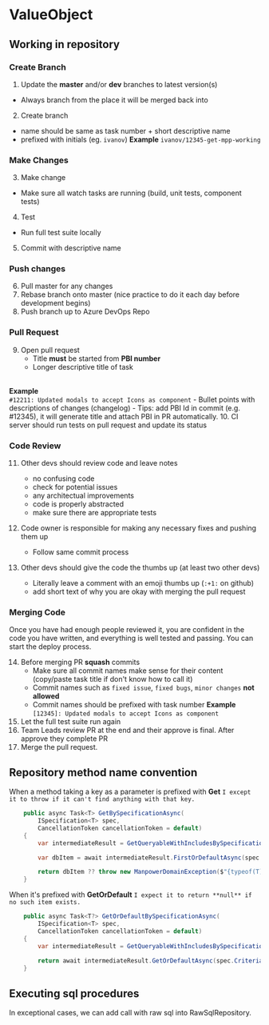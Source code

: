﻿# ValueObject

## Working in repository

### Create Branch

1. Update the **master** and/or **dev** branches to latest version(s)
  - Always branch from the place it will be merged back into
2. Create branch 
  - name should be same as task number + short descriptive name
  - prefixed with initials (eg. `ivanov`)
**Example**
`ivanov/12345-get-mpp-working`

### Make Changes

3. Make change
  - Make sure all watch tasks are running (build, unit tests, component tests)
4. Test
  - Run full test suite locally
5. Commit with descriptive name

### Push changes

6. Pull master for any changes
7. Rebase branch onto master (nice practice to do it each day before development begins)
8. Push branch up to Azure DevOps Repo

### Pull Request

9. Open pull request
    - Title __must__ be started from __PBI number__
    - Longer descriptive title of task
    <br/>
**Example** <br/>
`#12211: Updated modals to accept Icons as component`
    - Bullet points with descriptions of changes (changelog) 
    - Tips: add PBI Id in commit (e.g. #12345), it will generate title and attach PBI in PR automatically.
10. CI server should run tests on pull request and update its status

### Code Review

11. Other devs should review code and leave notes
    - no confusing code
    - check for potential issues
    - any architectual improvements
    - code is properly abstracted
    - make sure there are appropriate tests

12. Code owner is responsible for making any necessary fixes and pushing them up
    - Follow same commit process
13. Other devs should give the code the thumbs up (at least two other devs)
    - Literally leave a comment with an emoji thumbs up (`:+1:` on github)
    - add short text of why you are okay with merging the pull request

### Merging Code

Once you have had enough people reviewed it, you are confident in the code you have written, and everything is well tested and passing.
You can start the deploy process.

14. Before merging PR **squash** commits 
    - Make sure all commit names make sense for their content (copy/paste task title if don't know how to call it)
    - Сommit names such as `fixed issue`, `fixed bugs`, `minor changes` **not allowed**
    - Сommit names should be prefixed with task number
**Example**
`[12345]: Updated modals to accept Icons as component`
15. Let the full test suite run again
16. Team Leads review PR at the end and their approve is final. After approve they complete PR
17. Merge the pull request.

## Repository method name convention

When a method taking a key as a parameter is prefixed with **Get**
` I except it to throw if it can't find anything with that key. `
```C#
    public async Task<T> GetBySpecificationAsync(
        ISpecification<T> spec,
        CancellationToken cancellationToken = default)
    {
        var intermediateResult = GetQueryableWithIncludesBySpecification(spec, _set);

        var dbItem = await intermediateResult.FirstOrDefaultAsync(spec.Criteria, cancellationToken);

        return dbItem ?? throw new ManpowerDomainException($"{typeof(T).Name} not found by specification.");
    }
```

When it's prefixed with **GetOrDefault** 
` I expect it to return **null** if no such item exists. `
```C#
    public async Task<T?> GetOrDefaultBySpecificationAsync(
        ISpecification<T> spec,
        CancellationToken cancellationToken = default)
    {
        var intermediateResult = GetQueryableWithIncludesBySpecification(spec, _set);
        
        return await intermediateResult.GetOrDefaultAsync(spec.Criteria, cancellationToken);
    }
```

## Executing sql procedures

In exceptional cases, we can add call with raw sql into RawSqlRepository.